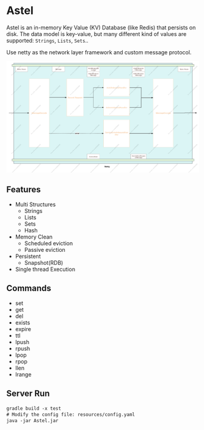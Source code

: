 # Astel

Astel is an in-memory Key Value (KV) Database (like Redis) that persists on disk.
The data model is key-value, but many different kind of values are supported: `Strings`, `Lists`, `Sets`..

Use netty as the network layer framework and custom message protocol.

![](attachments/01.png)

## Features

- Multi Structures
    - Strings
    - Lists
    - Sets
    - Hash
- Memory Clean
    - Scheduled eviction
    - Passive eviction
- Persistent
    - Snapshot(RDB)
- Single thread Execution

## Commands

- set
- get
- del
- exists
- expire
- ttl
- lpush
- rpush
- lpop
- rpop
- llen
- lrange

## Server Run

```shell
gradle build -x test
# Modify the config file: resources/config.yaml
java -jar Astel.jar
```
